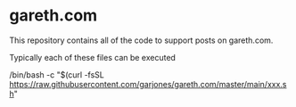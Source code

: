 # gareth.com

This repository contains all of the code to support posts on gareth.com.


Typically each of these files can be executed

/bin/bash -c "$(curl -fsSL https://raw.githubusercontent.com/garjones/gareth.com/master/main/xxx.sh"
